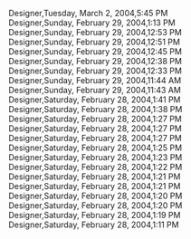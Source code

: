 ﻿Designer,Tuesday, March 2, 2004,5:45 PM  Designer,Sunday, February 29, 2004,1:13 PM  Designer,Sunday, February 29, 2004,12:53 PM  Designer,Sunday, February 29, 2004,12:51 PM  Designer,Sunday, February 29, 2004,12:45 PM  Designer,Sunday, February 29, 2004,12:38 PM  Designer,Sunday, February 29, 2004,12:33 PM  Designer,Sunday, February 29, 2004,11:44 AM  Designer,Sunday, February 29, 2004,11:43 AM  Designer,Saturday, February 28, 2004,1:41 PM  Designer,Saturday, February 28, 2004,1:38 PM  Designer,Saturday, February 28, 2004,1:27 PM  Designer,Saturday, February 28, 2004,1:27 PM  Designer,Saturday, February 28, 2004,1:27 PM  Designer,Saturday, February 28, 2004,1:25 PM  Designer,Saturday, February 28, 2004,1:23 PM  Designer,Saturday, February 28, 2004,1:22 PM  Designer,Saturday, February 28, 2004,1:21 PM  Designer,Saturday, February 28, 2004,1:21 PM  Designer,Saturday, February 28, 2004,1:20 PM  Designer,Saturday, February 28, 2004,1:20 PM  Designer,Saturday, February 28, 2004,1:19 PM  Designer,Saturday, February 28, 2004,1:11 PM